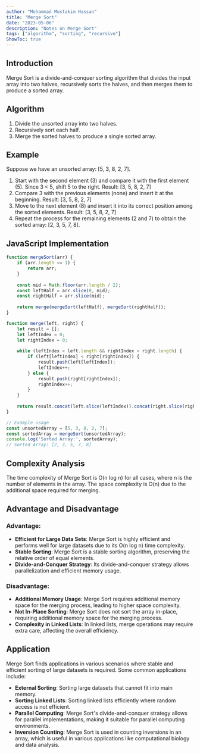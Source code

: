 ```yaml
---
author: "Mohammad Mustakim Hassan"
title: "Merge Sort"
date: "2023-05-06"
description: "Notes on Merge Sort"
tags: ["algorithm", "sorting", "recursive"]
ShowToc: true
---
```


## Introduction
Merge Sort is a divide-and-conquer sorting algorithm that divides the input array into two halves, recursively sorts the halves, and then merges them to produce a sorted array.

## Algorithm
1. Divide the unsorted array into two halves.
2. Recursively sort each half.
3. Merge the sorted halves to produce a single sorted array.

## Example
Suppose we have an unsorted array: [5, 3, 8, 2, 7].
1. Start with the second element (3) and compare it with the first element (5). Since 3 < 5, shift 5 to the right.
   Result: [3, 5, 8, 2, 7]
2. Compare 3 with the previous elements (none) and insert it at the beginning.
   Result: [3, 5, 8, 2, 7]
3. Move to the next element (8) and insert it into its correct position among the sorted elements.
   Result: [3, 5, 8, 2, 7]
4. Repeat the process for the remaining elements (2 and 7) to obtain the sorted array: [2, 3, 5, 7, 8].

## JavaScript Implementation
```javascript
function mergeSort(arr) {
    if (arr.length <= 1) {
        return arr;
    }
    
    const mid = Math.floor(arr.length / 2);
    const leftHalf = arr.slice(0, mid);
    const rightHalf = arr.slice(mid);
    
    return merge(mergeSort(leftHalf), mergeSort(rightHalf));
}

function merge(left, right) {
    let result = [];
    let leftIndex = 0;
    let rightIndex = 0;
    
    while (leftIndex < left.length && rightIndex < right.length) {
        if (left[leftIndex] < right[rightIndex]) {
            result.push(left[leftIndex]);
            leftIndex++;
        } else {
            result.push(right[rightIndex]);
            rightIndex++;
        }
    }
    
    return result.concat(left.slice(leftIndex)).concat(right.slice(rightIndex));
}

// Example usage
const unsortedArray = [5, 3, 8, 2, 7];
const sortedArray = mergeSort(unsortedArray);
console.log('Sorted Array:', sortedArray);
// Sorted Array: [2, 3, 5, 7, 8]
```

## Complexity Analysis
The time complexity of Merge Sort is O(n log n) for all cases, where n is the number of elements in the array. 
The space complexity is O(n) due to the additional space required for merging.

## Advantage and Disadvantage

### Advantage:
- **Efficient for Large Data Sets**: Merge Sort is highly efficient and performs well for large datasets due to its O(n log n) time complexity.
- **Stable Sorting**: Merge Sort is a stable sorting algorithm, preserving the relative order of equal elements.
- **Divide-and-Conquer Strategy**: Its divide-and-conquer strategy allows parallelization and efficient memory usage.

### Disadvantage:
- **Additional Memory Usage**: Merge Sort requires additional memory space for the merging process, leading to higher space complexity.
- **Not In-Place Sorting**: Merge Sort does not sort the array in-place, requiring additional memory space for the merging process.
- **Complexity in Linked Lists**: In linked lists, merge operations may require extra care, affecting the overall efficiency.

## Application
Merge Sort finds applications in various scenarios where stable and efficient sorting of large datasets is required. Some common applications include:
- **External Sorting**: Sorting large datasets that cannot fit into main memory.
- **Sorting Linked Lists**: Sorting linked lists efficiently where random access is not efficient.
- **Parallel Computing**: Merge Sort's divide-and-conquer strategy allows for parallel implementations, making it suitable for parallel computing environments.
- **Inversion Counting**: Merge Sort is used in counting inversions in an array, which is useful in various applications like computational biology and data analysis.
